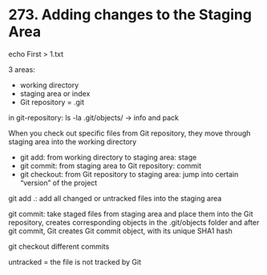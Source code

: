 # 273. Adding changes to the Staging Area

echo First > 1.txt

3 areas:

- working directory
- staging area or index
- Git repository = .git

in git-repository: ls -la .git/objects/ → info and pack

When you check out specific files from Git repository, they move through staging area into the working directory

- git add: from working directory to staging area: stage
- git commit: from staging area to Git repository: commit
- git checkout: from Git repository to staging area: jump into certain “version” of the project

git add .: add all changed or untracked files into the staging area

git commit: take staged files from staging area and place them into the Git repository, creates corresponding objects in the .git/objects folder and after git commit, Git creates Git commit object, with its unique SHA1 hash

git checkout different commits

untracked = the file is not tracked by Git
<!--stackedit_data:
eyJoaXN0b3J5IjpbLTExNzI4NDQ0MDMsMTk0MjUxOTc2NiwxMj
YyNTMyNDYwXX0=
-->